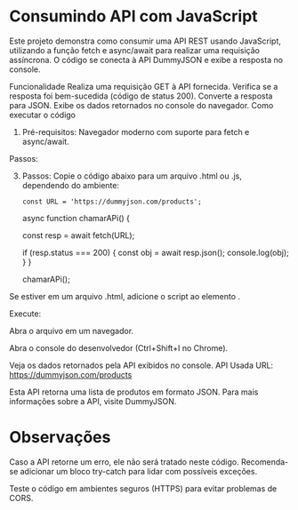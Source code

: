 # Consumindo API com JavaScript
Este projeto demonstra como consumir uma API REST usando JavaScript, utilizando a função fetch e async/await para realizar uma requisição assíncrona. O código se conecta à API DummyJSON e exibe a resposta no console.

Funcionalidade
Realiza uma requisição GET à API fornecida.
Verifica se a resposta foi bem-sucedida (código de status 200).
Converte a resposta para JSON.
Exibe os dados retornados no console do navegador.
Como executar o código

1. Pré-requisitos:
   Navegador moderno com suporte para fetch e async/await.
   
Passos:

3. Passos:
   Copie o código abaixo para um arquivo .html ou .js, dependendo do ambiente:

       const URL = 'https://dummyjson.com/products';
    
    async function chamarAPi() {
   
   const resp = await fetch(URL);
   
   if (resp.status === 200) {
   const obj = await resp.json();
   console.log(obj);
        }
    }
    
    chamarAPi();

Se estiver em um arquivo .html, adicione o script ao elemento <script> ou carregue o arquivo .js com <script src="seu-arquivo.js"></script>.

Execute:

Abra o arquivo em um navegador.

Abra o console do desenvolvedor (Ctrl+Shift+I no Chrome).

Veja os dados retornados pela API exibidos no console.
API Usada
URL: https://dummyjson.com/products


Esta API retorna uma lista de produtos em formato JSON. Para mais informações sobre a API, visite DummyJSON.

# Observações

Caso a API retorne um erro, ele não será tratado neste código. Recomenda-se adicionar um bloco try-catch para lidar com possíveis exceções.

Teste o código em ambientes seguros (HTTPS) para evitar problemas de CORS.
